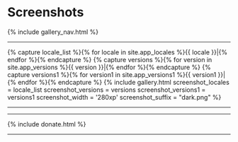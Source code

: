 <h1>Screenshots</h1>
<div>{% include gallery_nav.html %}</div>
<hr />
{% capture locale_list %}{% for locale in site.app_locales %}{{ locale }}|{% endfor %}{% endcapture %}
{% capture versions %}{% for version in site.app_versions %}{{ version }}|{% endfor %}{% endcapture %}
{% capture versions1 %}{% for version1 in site.app_versions1 %}{{ version1 }}|{% endfor %}{% endcapture %}
{% include gallery.html 
	screenshot_locales = locale_list
        screenshot_versions = versions
        screenshot_versions1 = versions1
	screenshot_width = '280xp' screenshot_suffix = "dark.png" %}
<hr />
<hr />
{% include donate.html %}
<hr />
